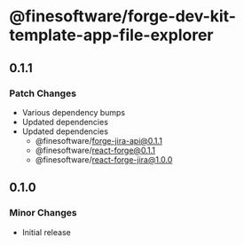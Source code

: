 # @finesoftware/forge-dev-kit-template-app-file-explorer

## 0.1.1

### Patch Changes

-   Various dependency bumps
-   Updated dependencies
-   Updated dependencies
    -   @finesoftware/forge-jira-api@0.1.1
    -   @finesoftware/react-forge@0.1.1
    -   @finesoftware/react-forge-jira@1.0.0

## 0.1.0

### Minor Changes

-   Initial release
